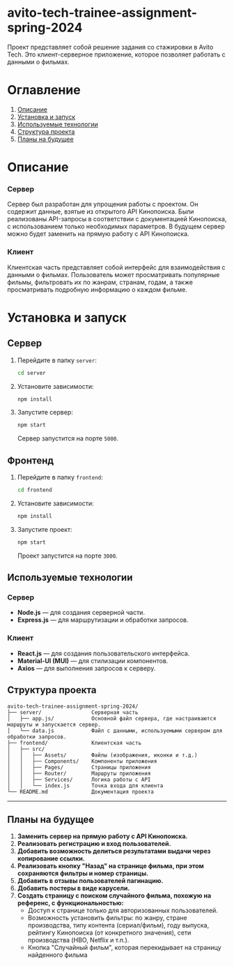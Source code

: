 # avito-tech-trainee-assignment-spring-2024

Проект представляет собой решение задания со стажировки в Avito Tech. Это клиент-серверное приложение, которое позволяет работать с данными о фильмах.

# Оглавление

1. [Описание](#описание)
2. [Установка и запуск](#установка-и-запуск)
3. [Используемые технологии](#используемые-технологии)
4. [Структура проекта](#структура-проекта)
5. [Планы на будущее](#планы-на-будущее)

# Описание

### Сервер

Сервер был разработан для упрощения работы с проектом. Он содержит данные, взятые из открытого API Кинопоиска. Были реализованы API-запросы в соответствии с документацией Кинопоиска, с использованием только необходимых параметров. В будущем сервер можно будет заменить на прямую работу с API Кинопоиска.

### Клиент

Клиентская часть представляет собой интерфейс для взаимодействия с данными о фильмах. Пользователь может просматривать популярные фильмы, фильтровать их по жанрам, странам, годам, а также просматривать подробную информацию о каждом фильме.

# Установка и запуск

## Сервер

1. Перейдите в папку `server`:
   ```bash
   cd server
   ```
2. Установите зависимости:
   ```bash
   npm install
   ```
3. Запустите сервер:
   ```bash
   npm start
   ```
   Сервер запустится на порте `5000`.

## Фронтенд

1. Перейдите в папку `frontend`:
   ```bash
   cd frontend
   ```
2. Установите зависимости:
   ```bash
   npm install
   ```
3. Запустите проект:
   ```bash
   npm start
   ```
   Проект запустится на порте `3000`.

## Используемые технологии

### Сервер

- **Node.js** — для создания серверной части.
- **Express.js** — для маршрутизации и обработки запросов.

### Клиент

- **React.js** — для создания пользовательского интерфейса.
- **Material-UI (MUI)** — для стилизации компонентов.
- **Axios** — для выполнения запросов к серверу.

## Структура проекта

```
avito-tech-trainee-assignment-spring-2024/
├── server/                Серверная часть
│   ├── app.js/            Основной файл сервера, где настраиваются маршруты и запускается сервер.
│   └── data.js            Файл с данными, используемыми сервером для обработки запросов.
├── frontend/              Клиентская часть
│   ├── src/
│   │   ├── Assets/        Файлы (изображения, иконки и т.д.)
│   │   ├── Components/    Компоненты приложения
│   │   ├── Pages/         Страницы приложения
│   │   ├── Router/        Маршруты приложения
│   │   ├── Services/      Логика работы с API
│   │   └── index.js       Точка входа для клиента
└── README.md              Документация проекта
```

---

## Планы на будущее

1. **Заменить сервер на прямую работу с API Кинопоиска.**
2. **Реализовать регистрацию и вход пользователей.**
3. **Добавить возможность делиться результатами выдачи через копирование ссылки.**
4. **Реализовать кнопку "Назад" на странице фильма, при этом сохраняются фильтры и номер страницы.**
5. **Добавить в отзывы пользователей пагинацию.**
6. **Добавить постеры в виде карусели.**
7. **Создать страницу с поиском случайного фильма, похожую на референс, с функциональностью:**
   - Доступ к странице только для авторизованных пользователей.
   - Возможность установить фильтры: по жанру, стране производства, типу контента (сериал/фильм), году выпуска, рейтингу Кинопоиска (от конкретного значения), сети производства (HBO, Netflix и т.п.).
   - Кнопка "Случайный фильм", которая перекидывает на страницу найденного фильма
